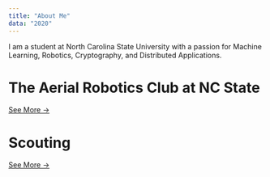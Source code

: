 ```yaml
---
title: "About Me"
data: "2020"
---
```


I am a student at North Carolina State University with a passion for Machine Learning, Robotics, Cryptography, and Distributed Applications.

# The Aerial Robotics Club at NC State

[See More →](/organizations/arc)

# Scouting

[See More →](/organizations/bsa)